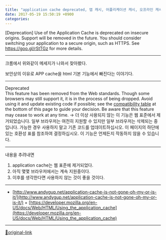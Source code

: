 ```yaml
---
title: "application cache deprecated, 앱 캐시, 어플리케이션 캐시, 오프라인 캐시"
date: 2017-05-19 15:50:19 +0900
categories: 
---
```

  

[Deprecation] Use of the Application Cache is deprecated on insecure origins. Support will be removed in the future. You should consider switching your application to a secure origin, such as HTTPS. See https://goo.gl/rStTGz for more details.
  
  


- - - - - -

크롬에서 위와같이 메세지가 나와서 찾아봤다.
  

보안상의 이유로 APP cache을 html 기본 기능에서 빠진다는 이야기다.
  
- - - - - -


Deprecated  
This feature has been removed from the Web standards. Though some browsers may still support it, it is in the process of being dropped. Avoid using it and update existing code if possible; see the [compatibility table](https://developer.mozilla.org/en-US/docs/Web/HTML/Using_the_application_cache#Browser_compatibility) at the bottom of this page to guide your decision. Be aware that this feature may cease to work at any time.
-&gt;
더 이상 사용되지 않는
이 기능은 웹 표준에서 제거되었습니다. 일부 브라우저는 여전히 지원할 수 있지만 일부 브라우저는 삭제되는 중입니다. 가능한 경우 사용하지 말고 기존 코드를 업데이트하십시오. 이 페이지의 하단에있는 호환성 표를 참조하여 결정하십시오. 이 기능은 언제든지 작동하지 않을 수 있습니다.

- - - - - -


내용을 추려내면
1. application cache는 웹 표준에 제거되었다.
2. 아직 몇몇 브라우저에서는 계속 지원중이다.
3. 이후를 생각한다면 사용하지 않는 것이 좋을 것이다.




***
+ [http://www.andygup.net/application-cache-is-not-gone-oh-my-or-is-it/](http://www.andygup.net/application-cache-is-not-gone-oh-my-or-is-it/)  + [https://developer.mozilla.org/en-US/docs/Web/HTML/Using_the_application_cache](https://developer.mozilla.org/en-US/docs/Web/HTML/Using_the_application_cache)


***
[🔗original-link](http://www.mins01.com/mh/tech/read/1079)